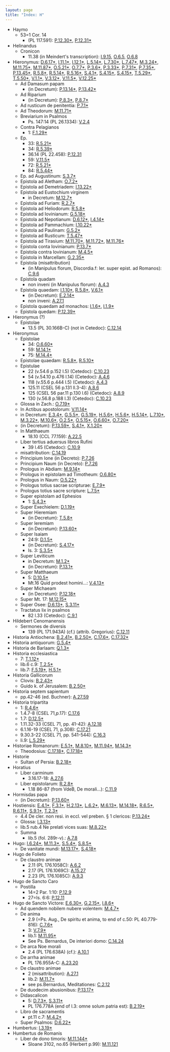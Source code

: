 ```yaml
---
layout: page
title: "Index: H"
---
```



 - Haymo
   - 53=1 Cor. 14
     - (PL 117.591): [P.12.30\*](../mirador.html#P.12.30), [P.12.31\*](../mirador.html#P.12.31)
 - Helinandus
   - Cronicon
     - 11.38 (in Meindert's transcription): [I.9.15](../mirador.html#I.9.15), [O.6.5](../mirador.html#O.6.5), [O.6.8](../mirador.html#O.6.8)
 - Hieronymus: [D.6.17\*](../mirador.html#D.6.17), [I.11.1\*](../mirador.html#I.11.1), [I.12.1\*](../mirador.html#I.12.1), [L.5.14\*](../mirador.html#L.5.14), [L.7.30\*](../mirador.html#L.7.30), [L.7.47\*](../mirador.html#L.7.47), [M.3.24\*](../mirador.html#M.3.24), [M.11.75\*](../mirador.html#M.11.75), [M.11.87\*](../mirador.html#M.11.87), [O.5.21\*](../mirador.html#O.5.21), [O.7.7\*](../mirador.html#O.7.7), [P.3.6\*](../mirador.html#P.3.6), [P.3.33\*](../mirador.html#P.3.33), [P.7.31\*](../mirador.html#P.7.31), [P.7.35\*](../mirador.html#P.7.35), [P.13.45\*](../mirador.html#P.13.45), [R.5.8\*](../mirador.html#R.5.8), [R.5.14\*](../mirador.html#R.5.14), [R.5.16\*](../mirador.html#R.5.16), [S.4.1\*](../mirador.html#S.4.1), [S.4.15\*](../mirador.html#S.4.15), [S.4.15\*](../mirador.html#S.4.15), [T.5.29\*](../mirador.html#T.5.29), [T.5.50\*](../mirador.html#T.5.50), [V.1.1\*](../mirador.html#V.1.1), [V.3.12\*](../mirador.html#V.3.12), [V.11.5\*](../mirador.html#V.11.5), [V.12.25\*](../mirador.html#V.12.25)
   - Ad Damasum papam
     - (in Decretum): [P.13.14\*](../mirador.html#P.13.14), [P.13.42\*](../mirador.html#P.13.42)
   - Ad Riparium
     - (in Decretum): [P.8.3\*](../mirador.html#P.8.3), [P.8.7\*](../mirador.html#P.8.7)
   - Ad rusticum de penitentia: [P.7.1\*](../mirador.html#P.7.1)
   - Ad Theodorum: [M.11.71\*](../mirador.html#M.11.71)
   - Breviarium in Psalmos
     - Ps. 147:14 (PL 26.1334): [V.2.4](../mirador.html#V.2.4)
   - Contra Pelagianos
     - 1: [F.1.29\*](../mirador.html#F.1.29)
   - Ep.
     - 33: [R.5.21\*](../mirador.html#R.5.21)
     - 34: [R.5.39\*](../mirador.html#R.5.39)
     - 36.14 (PL 22.458): [P.12.31](../mirador.html#P.12.31)
     - 59: [V.11.5\*](../mirador.html#V.11.5)
     - 72: [R.5.21\*](../mirador.html#R.5.21)
     - 84: [R.5.44\*](../mirador.html#R.5.44)
   - Ep. ad Augustinum: [S.3.7\*](../mirador.html#S.3.7)
   - Epistola ad Aletham: [O.7.2\*](../mirador.html#O.7.2)
   - Epistola ad Demetriadem: [I.13.22\*](../mirador.html#I.13.22)
   - Epistola ad Eustochium virginem
     - in Decretum: [M.12.7\*](../mirador.html#M.12.7)
   - Epistola ad Furiam: [R.2.7\*](../mirador.html#R.2.7)
   - Epistola ad Heliodorum: [R.5.8\*](../mirador.html#R.5.8)
   - Epistola ad Iovinianum: [G.5.18\*](../mirador.html#G.5.18)
   - Epistola ad Nepotianum: [D.6.12\*](../mirador.html#D.6.12), [I.4.14\*](../mirador.html#I.4.14)
   - Epistola ad Pammachium: [I.10.22\*](../mirador.html#I.10.22)
   - Epistola ad Paulinam: [G.5.2\*](../mirador.html#G.5.2)
   - Epistola ad Rusticum: [T.5.47\*](../mirador.html#T.5.47)
   - Epistola ad Tirasium: [M.11.70\*](../mirador.html#M.11.70), [M.11.72\*](../mirador.html#M.11.72), [M.11.76\*](../mirador.html#M.11.76)
   - Epistola conta Iovinianum: [P.13.7\*](../mirador.html#P.13.7)
   - Epistola contra Iovinianum: [M.4.5\*](../mirador.html#M.4.5)
   - Epistola in Marcellam: [G.2.35\*](../mirador.html#G.2.35)
   - Epistola (misattribution)
     - (in Manipulus florum, Discordia.f: Ier. super epist. ad Romanos): [C.9.6](../mirador.html#C.9.6)
   - Epistola quadam
     - non inveni (in Manipulus florum): [A.4.3](../mirador.html#A.4.3)
   - Epistola quaedam: [I.1.10\*](../mirador.html#I.1.10), [R.5.8\*](../mirador.html#R.5.8), [V.6.1\*](../mirador.html#V.6.1)
     - (in Decretum): [E.2.14\*](../mirador.html#E.2.14)
     - non inveni: [A.27.1](../mirador.html#A.27.1)
   - Epistola quaedam ad monachos: [I.1.6\*](../mirador.html#I.1.6), [I.1.9\*](../mirador.html#I.1.9)
   - Epistola quedam: [P.12.39\*](../mirador.html#P.12.39)
 - Hieronymus (?)
   - Epistolae
     - 13.5 (PL 30.166B-C) (not in Cetedoc): [C.12.14](../mirador.html#C.12.14)
 - Hieronymus
   - Epistolae
     - 34: [O.6.60\*](../mirador.html#O.6.60)
     - 59: [M.14.1\*](../mirador.html#M.14.1)
     - 75: [M.14.4\*](../mirador.html#M.14.4)
   - Epistolae quaedam: [R.5.8\*](../mirador.html#R.5.8), [R.5.10\*](../mirador.html#R.5.10)
   - Epistulae
     - 22 (v.54.6 p.152 l.5) (Cetedoc): [C.10.23](../mirador.html#C.10.23)
     - 54 (v.54.10 p.476 l.14) (Cetedoc): [A.4.6](../mirador.html#A.4.6)
     - 118 (v.55.6 p.444 l.5) (Cetedoc): [A.4.3](../mirador.html#A.4.3)
     - 125.11 (CSEL 56 p.131 ll.3-4): [A.8.6](../mirador.html#A.8.6)
     - 125 (CSEL 56 par.11 p.130 l.6) (Cetedoc): [A.8.9](../mirador.html#A.8.9)
     - 130 (v.56.8 p.188 l.3) (Cetedoc): [C.10.23](../mirador.html#C.10.23)
   - Glossa in Zach.: [O.7.19\*](../mirador.html#O.7.19)
   - In Actibus apostolorum: [V.11.14\*](../mirador.html#V.11.14)
   - in Decretum: [E.3.4\*](../mirador.html#E.3.4), [G.5.5\*](../mirador.html#G.5.5), [G.5.19\*](../mirador.html#G.5.19), [H.5.6\*](../mirador.html#H.5.6), [H.5.6\*](../mirador.html#H.5.6), [H.5.14\*](../mirador.html#H.5.14), [L.7.10\*](../mirador.html#L.7.10), [M.3.22\*](../mirador.html#M.3.22), [M.10.6\*](../mirador.html#M.10.6), [O.2.5\*](../mirador.html#O.2.5), [O.5.15\*](../mirador.html#O.5.15), [O.6.60\*](../mirador.html#O.6.60), [O.7.20\*](../mirador.html#O.7.20)
   - (in Decretum): [P.13.59\*](../mirador.html#P.13.59), [S.4.1\*](../mirador.html#S.4.1), [X.1.20\*](../mirador.html#X.1.20)
   - In Matthaeum
     - 18.10 (CCL 77.159): [A.22.5](../mirador.html#A.22.5)
   - Liber tertius aduersus libros Rufini
     - 39 l.45 (Cetedoc): [C.10.9](../mirador.html#C.10.9)
   - misattribution: [C.14.19](../mirador.html#C.14.19)
   - Principium Ione (in Decreto): [P.7.26](../mirador.html#P.7.26)
   - Principium Naum (in Decreto): [P.7.26](../mirador.html#P.7.26)
   - Prologus in Abdiam: [M.9.14\*](../mirador.html#M.9.14)
   - Prologus in epistolam ad Timotheum: [O.6.80\*](../mirador.html#O.6.80)
   - Prologus in Naum: [O.5.22\*](../mirador.html#O.5.22)
   - Prologus totius sacrae scripturae: [E.7.9\*](../mirador.html#E.7.9)
   - Prologus totius sacre scripture: [L.7.5\*](../mirador.html#L.7.5)
   - Super epistolam ad Ephesios
     - 1: [S.4.3\*](../mirador.html#S.4.3)
   - Super Exechielem: [D.1.19\*](../mirador.html#D.1.19)
   - Super Hieremiam
     - (in Decretum): [T.5.8\*](../mirador.html#T.5.8)
   - Super Ieremiam
     - (in Decretum): [P.13.60\*](../mirador.html#P.13.60)
   - Super Isaiam
     - 24:9: [D.1.5\*](../mirador.html#D.1.5)
     - (in Decretum): [S.4.17\*](../mirador.html#S.4.17)
     - Is. 3: [S.3.5\*](../mirador.html#S.3.5)
   - Super Leviticum
     - in Decretum: [M.1.2\*](../mirador.html#M.1.2)
     - (in Decretum): [P.13.1\*](../mirador.html#P.13.1)
   - Super Matthaeum
     - 5: [D.10.5\*](../mirador.html#D.10.5)
     - Mt.16 Quid prodest homini...: [V.4.13\*](../mirador.html#V.4.13)
   - Super Michaeam
     - (in Decretum): [P.12.18\*](../mirador.html#P.12.18)
   - Super Mt. 17: [M.12.15\*](../mirador.html#M.12.15)
   - Super Osee: [D.6.13\*](../mirador.html#D.6.13), [S.3.11\*](../mirador.html#S.3.11)
   - Tractatus lix in psalmos
     - 82 l.33 (Cetedoc): [C.9.1](../mirador.html#C.9.1)
 - Hildebert Cenomanensis
   - Sermones de diversis
     - 139 (PL 171.943A) (cf.) (attrib. Gregorius): [C.12.11](../mirador.html#C.12.11)
 - Historia Antiochena: [B.2.41\*](../mirador.html#B.2.41), [B.2.50\*](../mirador.html#B.2.50), [C.17.6\*](../mirador.html#C.17.6), [C.17.32\*](../mirador.html#C.17.32)
 - Historia antiquorum: [G.5.4\*](../mirador.html#G.5.4)
 - Historia de Barlaam: [Q.1.3\*](../mirador.html#Q.1.3)
 - Historia ecclesiastica
   - 7: [T.1.12\*](../mirador.html#T.1.12)
   - lib.6 c.9: [T.2.5\*](../mirador.html#T.2.5)
   - lib.7: [F.5.19\*](../mirador.html#F.5.19), [H.5.1\*](../mirador.html#H.5.1)
 - Historia Gallicorum
   - Clovis: [B.2.43\*](../mirador.html#B.2.43)
   - Guido k. of Jerusalem: [B.2.50\*](../mirador.html#B.2.50)
 - Historia septem sapientum
   - pp.42-46 (ed. Buchner): [A.27.59](../mirador.html#A.27.59)
 - Historia tripartita
   - 1: [R.4.6\*](../mirador.html#R.4.6)
   - 1.4.7-8 (CSEL 71,p.17): [C.17.6](../mirador.html#C.17.6)
   - 1.7: [D.12.5\*](../mirador.html#D.12.5)
   - 1.11.32-33 (CSEL 71, pp. 41-42): [A.12.18](../mirador.html#A.12.18)
   - 6.1.16-19 (CSEL 71, p.308): [C.17.21](../mirador.html#C.17.21)
   - 9.30.3-22 (CSEL 71, pp. 541-544): [C.16.3](../mirador.html#C.16.3)
   - li.9: [L.5.29\*](../mirador.html#L.5.29)
 - Historiae Romanorum: [E.5.1\*](../mirador.html#E.5.1), [M.8.10\*](../mirador.html#M.8.10), [M.11.94\*](../mirador.html#M.11.94), [M.14.3\*](../mirador.html#M.14.3)
   - Theodosius: [C.17.18\*](../mirador.html#C.17.18), [C.17.18\*](../mirador.html#C.17.18)
 - Historie
   - Sultan of Persia: [B.2.18\*](../mirador.html#B.2.18)
 - Horatius
   - Liber carminum
     - 3.16.17-18: [A.27.6](../mirador.html#A.27.6)
   - Liber epistolarum: [R.2.8\*](../mirador.html#R.2.8)
     - 1.18 86-87 (from VdeB, De morali...): [C.11.9](../mirador.html#C.11.9)
 - Hormisdas papa
   - (in Decretum): [P.13.60\*](../mirador.html#P.13.60)
 - Hostiensis: [E.4.1\*](../mirador.html#E.4.1), [F.3.1\*](../mirador.html#F.3.1), [H.2.13\*](../mirador.html#H.2.13), [L.6.2\*](../mirador.html#L.6.2), [M.6.13\*](../mirador.html#M.6.13), [M.14.18\*](../mirador.html#M.14.18), [R.6.5\*](../mirador.html#R.6.5), [R.6.11\*](../mirador.html#R.6.11), [S.9.1\*](../mirador.html#S.9.1), [T.2.3\*](../mirador.html#T.2.3)
   - 4.4 De cler. non resi. in eccl. vel preben. § 1 clericos: [P.13.24\*](../mirador.html#P.13.24)
   - Glossa: [I.3.13\*](../mirador.html#I.3.13)
   - lib.5 rub.4 Ne prelati vices suas: [M.8.22\*](../mirador.html#M.8.22)
   - Summa
     - lib.5 (fol. 289r-v).: [A.7.8](../mirador.html#A.7.8)
 - Hugo: [I.6.24\*](../mirador.html#I.6.24), [M.11.3\*](../mirador.html#M.11.3), [S.5.4\*](../mirador.html#S.5.4), [S.8.5\*](../mirador.html#S.8.5)
   - De vanitate mundi: [M.13.17\*](../mirador.html#M.13.17), [S.4.18\*](../mirador.html#S.4.18)
 - Hugo de Folieto
   - De claustro animae
     - 2.11 (PL 176.1058C): [A.6.2](../mirador.html#A.6.2)
     - 2.17 (PL 176.1069C): [A.15.27](../mirador.html#A.15.27)
     - 2.23 (PL 176.1085C): [A.9.3](../mirador.html#A.9.3)
 - Hugo de Sancto Caro
   - Postilla
     - 14=2 Par. 1:10: [P.12.9](../mirador.html#P.12.9)
     - 27=Is. 6:6: [P.12.11](../mirador.html#P.12.11)
 - Hugo de Sancto Victore: [E.6.30\*](../mirador.html#E.6.30), [G.2.15\*](../mirador.html#G.2.15), [I.8.6\*](../mirador.html#I.8.6)
   - Ad quendem nobilem nubere volentem: [M.4.7\*](../mirador.html#M.4.7)
   - De anima
     - 2.9 (=Ps. Aug., De spiritu et anima, to end of c.50: PL 40.779-816): [C.7.6\*](../mirador.html#C.7.6)
     - 3: [V.7.9\*](../mirador.html#V.7.9)
     - lib.1: [M.11.95\*](../mirador.html#M.11.95)
     - See Ps. Bernardus, De interiori domo: [C.14.24](../mirador.html#C.14.24)
   - De arca Noe morali
     - 2.4 (PL 176.638A) (cf.): [A.10.1](../mirador.html#A.10.1)
   - De arrha animae
     - PL 176.955A-C: [A.23.20](../mirador.html#A.23.20)
   - De claustro animae
     - 2 (misattribution): [A.27.1](../mirador.html#A.27.1)
     - lib.2: [M.11.7\*](../mirador.html#M.11.7)
     - see ps.Bernardus, Meditationes: [C.2.12](../mirador.html#C.2.12)
   - De duodecim abusionibus: [P.13.17\*](../mirador.html#P.13.17)
   - Didascalicon
     - 5: [D.7.3\*](../mirador.html#D.7.3), [S.3.11\*](../mirador.html#S.3.11)
     - PL 176.778A (end of l.3: omne solum patria est): [B.2.19\*](../mirador.html#B.2.19)
   - Libro de sacramentis
     - pt.11 c.7: [M.4.2\*](../mirador.html#M.4.2)
   - Super Psalmos: [D.6.22\*](../mirador.html#D.6.22)
 - Humbertus: [I.3.19\*](../mirador.html#I.3.19)
 - Humbertus de Romanis
   - Liber de dono timoris: [M.11.144\*](../mirador.html#M.11.144)
     - Sloane 3102, no.65 (Herbert p.99): [M.11.121](../mirador.html#M.11.121)
